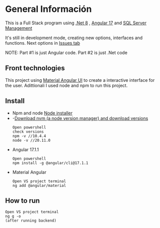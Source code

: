# General Información
This is a Full Stack program using [.Net 8](https://dotnet.microsoft.com/es-es/download/dotnet/8.0) , [Angular 17](https://v17.angular.io/docs) and [SQL Server Management](https://learn.microsoft.com/en-us/sql/ssms/download-sql-server-management-studio-ssms?view=sql-server-ver16) 

It's still in development mode, creating new options, interfaces and functions. Next options in [Issues tab](https://github.com/jav0314/dialogModal/issues)

NOTE: Part #1 is just Angular code. Part #2 is just .Net code

## Front technologies
This project using [Material Angular UI](https://material.angular.io/) to create a interactive interface for the user. Adittionali I used node and npm to run this project.

## Install
- Npm and node [Node installer](https://nodejs.org/en/download/package-manager)
- -[Download nvm (a node version manager) and download versions](https://github.com/coreybutler/nvm-windows)
  ```
  Open powershell
  check versions
  npm -v //10.4.4
  node -v //20.11.0
  ```
- Angular 17.1.1
  ```
  Open powershell
  npm install -g @angular/cli@17.1.1 
  ```
- Material Angular
  ```
  Open VS project terminal
  ng add @angular/material
  ```
## How to run
  ```
  Open VS project terminal
  ng g -o
  (after running backend)
  ```
